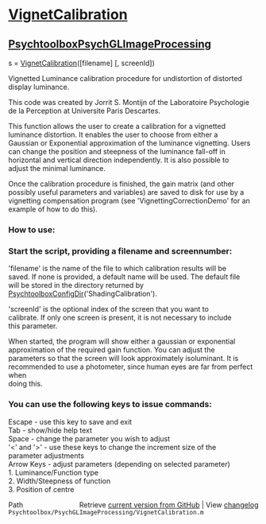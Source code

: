 # [VignetCalibration](VignetCalibration)
## [Psychtoolbox](Psychtoolbox)[PsychGLImageProcessing](PsychGLImageProcessing)

 s = [VignetCalibration](VignetCalibration)([filename] [, screenId])  
  
 Vignetted Luminance calibration procedure for undistortion of distorted  
 display luminance.  
  
 This code was created by Jorrit S. Montijn of the Laboratoire Psychologie  
 de la Perception at Universite Paris Descartes.  
  
 This function allows the user to create a calibration for a vignetted  
 luminance distortion. It enables the user to choose from either a  
 Gaussian or Exponential approximation of the luminance vignetting. Users  
 can change the position and steepness of the luminance fall-off in  
 horizontal and vertical direction independently. It is also possible to  
 adjust the minimal luminance.  
  
 Once the calibration procedure is finished, the gain matrix (and other  
 possibly useful parameters and variables) are saved to disk for use by a  
 vignetting compensation program (see 'VignettingCorrectionDemo' for an  
 example of how to do this).  
  
###  How to use:  
  
###  Start the script, providing a filename and screennumber:  
  
 'filename' is the name of the file to which calibration results will be   
 saved. If none is provided, a default name will be used. The default file  
 will be stored in the directory returned by [PsychtoolboxConfigDir](PsychtoolboxConfigDir)('ShadingCalibration').  
  
 'screenId' is the optional index of the screen that you want to  
 calibrate. If only one screen is present, it is not necessary to include  
 this parameter.  
  
 When started, the program will show either a gaussian or exponential  
 approximation of the required gain function. You can adjust the  
 parameters so that the screen will look approximately isoluminant. It is  
 recommended to use a photometer, since human eyes are far from perfect when  
 doing this.  
  
###  You can use the following keys to issue commands:  
  
 Escape -   use this key to save and exit  
 Tab        -   show/hide help text  
 Space      -   change the parameter you wish to adjust  
 '<' and '\>'    -   use these keys to change the increment size of the  
                    parameter adjustments  
 Arrow Keys -   adjust parameters (depending on selected parameter)  
                1. Luminance/Function type  
                2. Width/Steepness of function  
                3. Position of centre  
  




<div class="code_header" style="text-align:right;">
  <span style="float:left;">Path&nbsp;&nbsp;</span> <span class="counter">Retrieve <a href=
  "https://raw.github.com/Psychtoolbox-3/Psychtoolbox-3/beta/Psychtoolbox/PsychGLImageProcessing/VignetCalibration.m">current version from GitHub</a> | View <a href=
  "https://github.com/Psychtoolbox-3/Psychtoolbox-3/commits/beta/Psychtoolbox/PsychGLImageProcessing/VignetCalibration.m">changelog</a></span>
</div>
<div class="code">
  <code>Psychtoolbox/PsychGLImageProcessing/VignetCalibration.m</code>
</div>

